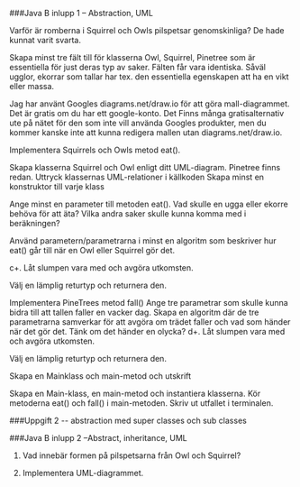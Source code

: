 ###Java B inlupp 1 – Abstraction, UML

Varför är romberna i Squirrel och Owls pilspetsar genomskinliga? De hade kunnat varit svarta.

Skapa minst tre fält till för klasserna Owl, Squirrel, Pinetree som är essentiella för just deras typ av saker. Fälten får vara identiska. Såväl ugglor, ekorrar som tallar har tex. den essentiella egenskapen att ha en vikt eller massa.

Jag har använt Googles diagrams.net/draw.io för att göra mall-diagrammet. Det är gratis om du har ett google-konto. Det Finns många gratisalternativ ute på nätet för den som inte vill använda Googles produkter, men du kommer kanske inte att kunna redigera mallen utan diagrams.net/draw.io.

Implementera Squirrels och Owls metod eat().

Skapa klasserna Squirrel och Owl enligt ditt UML-diagram. Pinetree finns redan.
Uttryck klassernas UML-relationer i källkoden
Skapa minst en konstruktor till varje klass

Ange minst en parameter till metoden eat(). Vad skulle en ugga eller ekorre behöva för att äta? Vilka andra saker skulle kunna komma med i beräkningen?

Använd parametern/parametrarna i minst en algoritm som beskriver hur eat() går till när en Owl eller Squirrel gör det.

c+. Låt slumpen vara med och avgöra utkomsten.

Välj en lämplig returtyp och returnera den.

Implementera PineTrees metod fall()
Ange tre parametrar som skulle kunna bidra till att tallen faller en vacker dag.
Skapa en algoritm där de tre parametrarna samverkar för att avgöra om trädet faller och vad som händer när det gör det. Tänk om det händer en olycka?
d+. Låt slumpen vara med och avgöra utkomsten.

Välj en lämplig returtyp och returnera den.

Skapa en Mainklass och main-metod och utskrift

Skapa en Main-klass, en main-metod och instantiera klasserna.
Kör metoderna eat() och fall() i main-metoden.
Skriv ut utfallet i terminalen.

###Uppgift 2 -- abstraction med super classes och sub classes

###Java B inlupp 2 –Abstract, inheritance, UML

1. Vad innebär formen på pilspetsarna från Owl och Squirrel?


2. Implementera UML-diagrammet.
